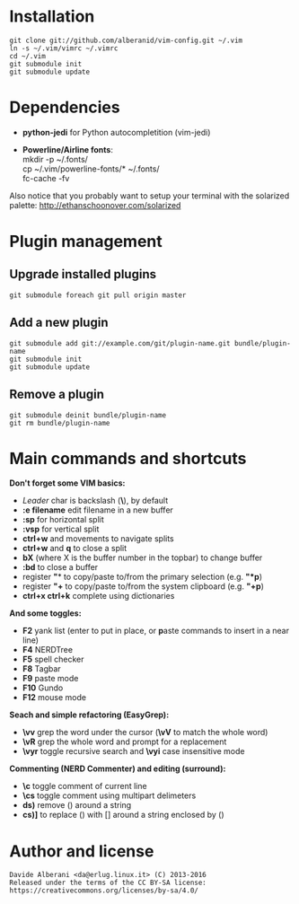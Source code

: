 Installation
============

    git clone git://github.com/alberanid/vim-config.git ~/.vim
    ln -s ~/.vim/vimrc ~/.vimrc
    cd ~/.vim
    git submodule init
    git submodule update

Dependencies
============

* **python-jedi** for Python autocompletition (vim-jedi)

* **Powerline/Airline fonts**:  
    mkdir -p ~/.fonts/  
    cp ~/.vim/powerline-fonts/* ~/.fonts/  
    fc-cache -fv  

Also notice that you probably want to setup your terminal with the solarized palette: http://ethanschoonover.com/solarized

Plugin management
=================

Upgrade installed plugins
-------------------------

    git submodule foreach git pull origin master

Add a new plugin
----------------

    git submodule add git://example.com/git/plugin-name.git bundle/plugin-name
    git submodule init
    git submodule update

Remove a plugin
---------------
    git submodule deinit bundle/plugin-name
    git rm bundle/plugin-name


Main commands and shortcuts
===========================

**Don't forget some VIM basics:**
* _Leader_ char is backslash (**\\**), by default
* **:e filename** edit filename in a new buffer
* **:sp** for horizontal split
* **:vsp** for vertical split
* **ctrl+w** and movements to navigate splits
* **ctrl+w** and **q** to close a split
* **bX** (where X is the buffer number in the topbar) to change buffer
* **:bd** to close a buffer
* register **"*** to copy/paste to/from the primary selection (e.g. **"\*p**)
* register **"+** to copy/paste to/from the system clipboard (e.g. **"+p**)
* **ctrl+x ctrl+k** complete using dictionaries

**And some toggles:**
* **F2** yank list (enter to put in place, or **p**aste commands to insert in a near line)
* **F4** NERDTree
* **F5** spell checker
* **F8** Tagbar
* **F9** paste mode
* **F10** Gundo
* **F12** mouse mode

**Seach and simple refactoring (EasyGrep):**
* **\\vv** grep the word under the cursor (**\\vV** to match the whole word)
* **\\vR** grep the whole word and prompt for a replacement
* **\\vyr** toggle recursive search and **\\vyi** case insensitive mode

**Commenting (NERD Commenter) and editing (surround):**
* **\\c<space>** toggle comment of current line
* **\\cs** toggle comment using multipart delimeters
* **ds)** remove () around a string
* **cs)]** to replace () with [] around a string enclosed by ()


Author and license
==================

    Davide Alberani <da@erlug.linux.it> (C) 2013-2016
    Released under the terms of the CC BY-SA license: https://creativecommons.org/licenses/by-sa/4.0/
